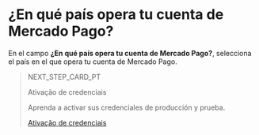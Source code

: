 # ¿En qué país opera tu cuenta de Mercado Pago? 

En el campo **¿En qué país opera tu cuenta de Mercado Pago?**, selecciona el país en el que opera tu cuenta de Mercado Pago. 

> NEXT_STEP_CARD_PT
>
> Ativação de credenciais
>
> Aprenda a activar sus credenciales de producción y prueba.
>
> [Ativação de credenciais](https://www.mercadopago[FAKER][URL][DOMAIN]/developers/pt/guides/woocommerce/credentials-activation)